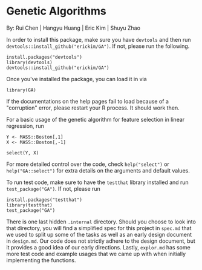 # Genetic Algorithms  
By: Rui Chen | Hangyu Huang | Eric Kim | Shuyu Zhao

In order to install this package, make sure you have `devtools` and then run `devtools::install_github("erickim/GA")`. If not, please run the following.

```{r}
install.packages("devtools")
library(devtools)
devtools::install_github("erickim/GA")
```

Once you've installed the package, you can load it in via

```{r}
library(GA)
```

If the documentations on the help pages fail to load because of a "corruption" error, please restart your R process. It should work then.

For a basic usage of the genetic algorithm for feature selection in linear regression, run 

```{r}
Y <- MASS::Boston[,1]
X <- MASS::Boston[,-1]

select(Y, X)
```

For more detailed control over the code, check `help("select")` or `help("GA::select")` for extra details on the arguments and default values.

To run test code, make sure to have the `testthat` library installed and run `test_package("GA")`. If not, please run

```{r}
install.packages("testthat")
library(testthat)
test_package("GA")
```

There is one last hidden `.internal` directory. Should you choose to look into that directory, you will find a simplified spec for this project in `spec.md` that we used to split up some of the tasks as well as an early design document in `design.md`. Our code does not strictly adhere to the design document, but it provides a good idea of our early directions. Lastly, `explor.md` has some more test code and example usages that we came up with when initially implementing the functions.